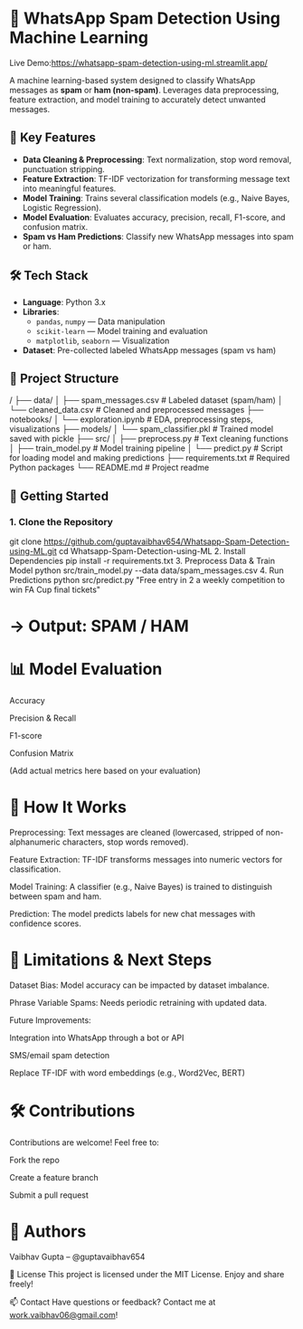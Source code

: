 # 📱 WhatsApp Spam Detection Using Machine Learning
Live Demo:https://whatsapp-spam-detection-using-ml.streamlit.app/

A machine learning-based system designed to classify WhatsApp messages as **spam** or **ham (non-spam)**. Leverages data preprocessing, feature extraction, and model training to accurately detect unwanted messages.

## 🎯 Key Features

- **Data Cleaning & Preprocessing**: Text normalization, stop word removal, punctuation stripping.
- **Feature Extraction**: TF-IDF vectorization for transforming message text into meaningful features.
- **Model Training**: Trains several classification models (e.g., Naive Bayes, Logistic Regression).
- **Model Evaluation**: Evaluates accuracy, precision, recall, F1-score, and confusion matrix.
- **Spam vs Ham Predictions**: Classify new WhatsApp messages into spam or ham.

## 🛠️ Tech Stack

- **Language**: Python 3.x  
- **Libraries**:  
  - `pandas`, `numpy` — Data manipulation  
  - `scikit-learn` — Model training and evaluation  
  - `matplotlib`, `seaborn` — Visualization  
- **Dataset**: Pre-collected labeled WhatsApp messages (spam vs ham)

## 📁 Project Structure

/
├── data/
│ ├── spam_messages.csv # Labeled dataset (spam/ham)
│ └── cleaned_data.csv # Cleaned and preprocessed messages
├── notebooks/
│ └── exploration.ipynb # EDA, preprocessing steps, visualizations
├── models/
│ └── spam_classifier.pkl # Trained model saved with pickle
├── src/
│ ├── preprocess.py # Text cleaning functions
│ ├── train_model.py # Model training pipeline
│ └── predict.py # Script for loading model and making predictions
├── requirements.txt # Required Python packages
└── README.md # Project readme

## 🚀 Getting Started

### 1. Clone the Repository
git clone https://github.com/guptavaibhav654/Whatsapp-Spam-Detection-using-ML.git
cd Whatsapp-Spam-Detection-using-ML
2. Install Dependencies
pip install -r requirements.txt
3. Preprocess Data & Train Model
python src/train_model.py --data data/spam_messages.csv
4. Run Predictions
python src/predict.py "Free entry in 2 a weekly competition to win FA Cup final tickets"
# → Output: SPAM / HAM

# 📊 Model Evaluation
Accuracy

Precision & Recall

F1-score

Confusion Matrix

(Add actual metrics here based on your evaluation)

# 🧠 How It Works
Preprocessing: Text messages are cleaned (lowercased, stripped of non-alphanumeric characters, stop words removed).

Feature Extraction: TF-IDF transforms messages into numeric vectors for classification.

Model Training: A classifier (e.g., Naive Bayes) is trained to distinguish between spam and ham.

Prediction: The model predicts labels for new chat messages with confidence scores.

# 📌 Limitations & Next Steps
Dataset Bias: Model accuracy can be impacted by dataset imbalance.

Phrase Variable Spams: Needs periodic retraining with updated data.

Future Improvements:

Integration into WhatsApp through a bot or API

SMS/email spam detection

Replace TF-IDF with word embeddings (e.g., Word2Vec, BERT)

# 🛠 Contributions
Contributions are welcome! Feel free to:

Fork the repo

Create a feature branch

Submit a pull request

# 👤 Authors
Vaibhav Gupta – @guptavaibhav654

📄 License
This project is licensed under the MIT License. Enjoy and share freely!

📫 Contact
Have questions or feedback? Contact me at work.vaibhav06@gmail.com!
